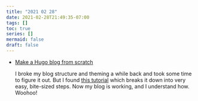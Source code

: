 ```yaml
---
title: "2021 02 28"
date: 2021-02-28T21:49:35-07:00
tags: []
toc: true
series: []
mermaid: false
draft: false
---
```


* [Make a Hugo blog from scratch][1]

    I broke my blog structure and theming a while back and took some time to figure it out.
    But I found [this tutorial][1] which breaks it down into very easy, bite-sized steps.
    Now my blog is working, and I understand how. Woohoo!

[1]: https://zwbetz.com/make-a-hugo-blog-from-scratch/ 